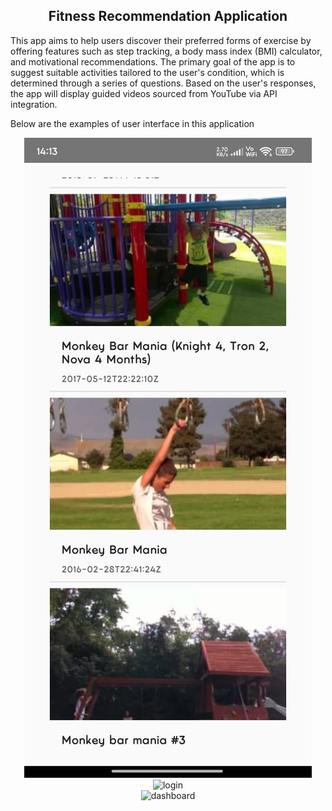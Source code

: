 <h2 align="center">
  Fitness Recommendation Application
</h2>

<p>This app aims to help users discover their preferred forms of exercise by offering features such as step tracking, a body mass index (BMI) calculator, and motivational recommendations. The primary goal of the app is to suggest suitable activities tailored to the user's condition, which is determined through a series of questions. Based on the user's responses, the app will display guided videos sourced from YouTube via API integration.</p>

<p>Below are the examples of user interface in this application</p>

<div align="center">
  <img alt="List of YouTube videos" src="app/src/main/res/fit1.jpg" /><br/>
  <img alt="login" src=".\web\img\login page.png" /><br/>
  <img alt="dashboard" src=".\web\img\dashboard.png" />
</div>

